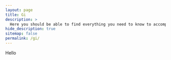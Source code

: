 ```yaml
---
layout: page
title: Gi
description: >
  Here you should be able to find everything you need to know to accomplish the most common tasks when blogging with Hydejack.
hide_description: true
sitemap: false
permalink: /gi/
---
```


Hello
